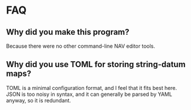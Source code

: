 # FAQ

## Why did you make this program?

Because there were no other command-line NAV editor tools.

## Why did you use TOML for storing string-datum maps?

TOML is a minimal configuration format, and I feel that it fits best here. JSON is too noisy in syntax, and it can generally be parsed by YAML anyway, so it is redundant.